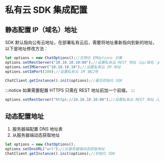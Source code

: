 # 私有云 SDK 集成配置

<Toc />

## 静态配置 IP（域名）地址

SDK 默认指向公有云地址，在部署私有云后，需要将地址重新指向到新的地址，以下是地址修改方法：

```TypeScript
let options = new ChatOptions();//实例化 EMOptions 对象
options.setRestServer("10.10.10.10:00");//设置私有云 REST 地址（ip/域名：port）
options.setIMServer("10.10.10.10");//设置私有云 IM 地址
options.setImPort(100);//设置私有云 IM 端口号

ChatClient.getInstance().init(options);//最后初始化 SDK
```
:::notice
如果需要配置 HTTPS 只需在 REST 地址前加一个前缀。
:::

```TypeScript
options.setRestServer("https://10.10.10.10:00");//设置私有云 REST 地址（ip：port）
```

## 动态配置地址

1. 服务器端配置 DNS 地址表
2. 从服务器端动态获取地址

```TypeScript
let options = new ChatOptions();
options.setDnsURL("url");//从服务器端动态获取地址
ChatClient.getInstance().init(options);//初始化 SDK
```
